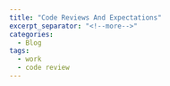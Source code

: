 ```yaml
---
title: "Code Reviews And Expectations"
excerpt_separator: "<!--more-->"
categories:
  - Blog
tags:
  - work
  - code review
---
```


